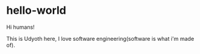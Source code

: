 # hello-world

Hi humans!

This is Udyoth here, I love software engineering(software is what i'm made of).


